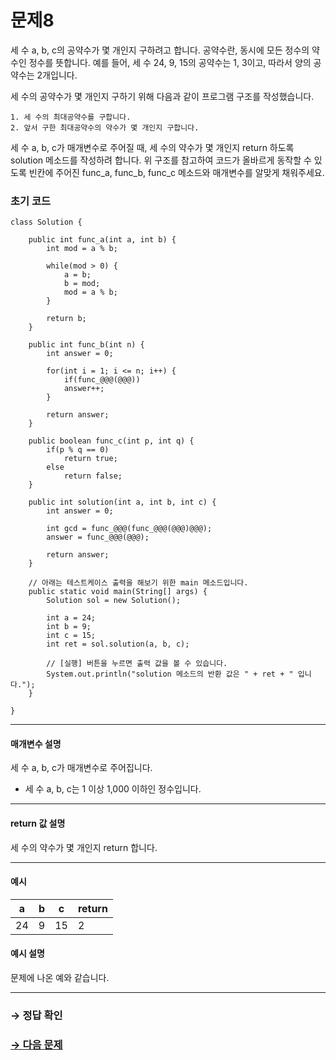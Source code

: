 # 문제8

세 수 a, b, c의 공약수가 몇 개인지 구하려고 합니다. 공약수란, 동시에 모든 정수의 약수인 정수를 뜻합니다. 예를 들어, 세 수 24, 9, 15의 공약수는 1, 3이고, 따라서 양의 공약수는 2개입니다.

세 수의 공약수가 몇 개인지 구하기 위해 다음과 같이 프로그램 구조를 작성했습니다.

```
1. 세 수의 최대공약수를 구합니다.
2. 앞서 구한 최대공약수의 약수가 몇 개인지 구합니다.
```

세 수 a, b, c가 매개변수로 주어질 때, 세 수의 약수가 몇 개인지 return 하도록 solution 메소드를 작성하려 합니다. 위 구조를 참고하여 코드가 올바르게 동작할 수 있도록 빈칸에 주어진 func_a, func_b, func_c 메소드와 매개변수를 알맞게 채워주세요.

### 초기 코드

```
class Solution {

    public int func_a(int a, int b) {
        int mod = a % b;

        while(mod > 0) {
            a = b;
            b = mod;
            mod = a % b;
        }

        return b;
    }

    public int func_b(int n) {
        int answer = 0;
        
        for(int i = 1; i <= n; i++) {
            if(func_@@@(@@@))
            answer++;
        }

        return answer;
    }

    public boolean func_c(int p, int q) {
        if(p % q == 0)
            return true;
        else
            return false;
    }

    public int solution(int a, int b, int c) {
        int answer = 0;
        
        int gcd = func_@@@(func_@@@(@@@)@@@);
        answer = func_@@@(@@@);
        
        return answer;
    }

    // 아래는 테스트케이스 출력을 해보기 위한 main 메소드입니다.
    public static void main(String[] args) {
        Solution sol = new Solution();
        
        int a = 24;
        int b = 9;
        int c = 15;
        int ret = sol.solution(a, b, c);
        
        // [실행] 버튼을 누르면 출력 값을 볼 수 있습니다.
        System.out.println("solution 메소드의 반환 값은 " + ret + " 입니다.");
    }
  
}
```

---

#### 매개변수 설명

세 수 a, b, c가 매개변수로 주어집니다.
* 세 수 a, b, c는 1 이상 1,000 이하인 정수입니다.

---

#### return 값 설명

세 수의 약수가 몇 개인지 return 합니다.

---

#### 예시

| a  | b | c  | return |
|----|---|----|--------|
| 24 | 9 | 15 | 2      |

#### 예시 설명
문제에 나온 예와 같습니다.

---

### → 정답 확인

### [→ 다음 문제](https://github.com/tnehf18/cosPro/blob/main/java/ex_1st/ex_1st_05/no_09/ "cosPro 1급 Java 5차 9번 문제")
